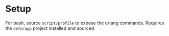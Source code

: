 Setup
=====

For bash, source `script/profile` to expose the erlang commands.  Requires the
`defn/app` project installed and sourced.
